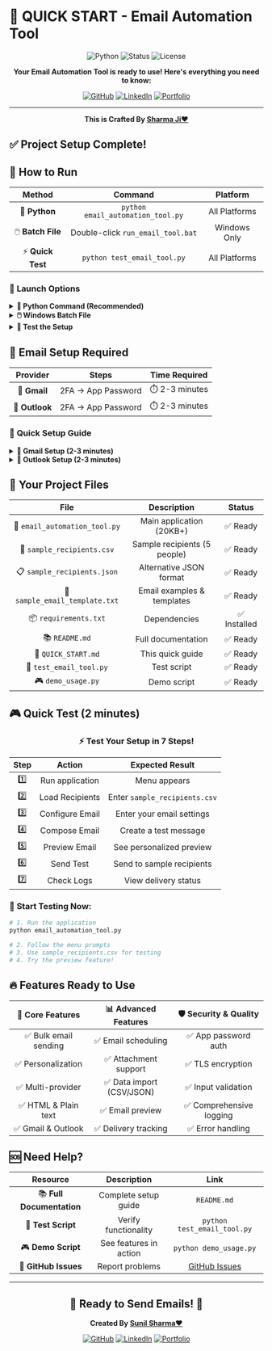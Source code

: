 # 🚀 QUICK START - Email Automation Tool

<div align="center">

![Python](https://img.shields.io/badge/Python-3.7+-blue?style=for-the-badge&logo=python&logoColor=white)
![Status](https://img.shields.io/badge/Status-Ready%20to%20Use-brightgreen?style=for-the-badge)
![License](https://img.shields.io/badge/License-MIT-green?style=for-the-badge)

**Your Email Automation Tool is ready to use! Here's everything you need to know:**

[![GitHub](https://img.shields.io/badge/GitHub-@sunbyte16-black?style=social&logo=github)](https://github.com/sunbyte16)
[![LinkedIn](https://img.shields.io/badge/LinkedIn-Sunil%20Kumar-blue?style=social&logo=linkedin)](https://www.linkedin.com/in/sunil-kumar-bb88bb31a/)
[![Portfolio](https://img.shields.io/badge/Portfolio-View%20Live-orange?style=social&logo=netlify)](https://lively-dodol-cc397c.netlify.app)

---
**This is Crafted By [Sharma Ji❤️](https://github.com/sunbyte16)**

</div>

## ✅ **Project Setup Complete!**

## 🎯 **How to Run**

<div align="center">

| Method | Command | Platform |
|:---:|:---:|:---:|
| 🐍 **Python** | `python email_automation_tool.py` | All Platforms |
| 🖱️ **Batch File** | Double-click `run_email_tool.bat` | Windows Only |
| ⚡ **Quick Test** | `python test_email_tool.py` | All Platforms |

</div>

### 🚀 **Launch Options**

<details>
<summary><b>🐍 Python Command (Recommended)</b></summary>

```bash
# Navigate to project directory
cd "Email Automation Tool"

# Run the application
python email_automation_tool.py
```

</details>

<details>
<summary><b>🖱️ Windows Batch File</b></summary>

1. Navigate to the project folder
2. Double-click `run_email_tool.bat`
3. The application will start automatically

</details>

<details>
<summary><b>🧪 Test the Setup</b></summary>

```bash
# Run tests to verify everything works
python test_email_tool.py

# Run demo to see features
python demo_usage.py
```

</details>

## 📧 **Email Setup Required**

<div align="center">

| Provider | Steps | Time Required |
|:---:|:---:|:---:|
| 📧 **Gmail** | 2FA → App Password | ⏱️ 2-3 minutes |
| 📧 **Outlook** | 2FA → App Password | ⏱️ 2-3 minutes |

</div>

### 🔐 **Quick Setup Guide**

<details>
<summary><b>📧 Gmail Setup (2-3 minutes)</b></summary>

#### Step 1: Enable 2-Factor Authentication
1. Go to [Google Account Security](https://myaccount.google.com/security)
2. Click **2-Step Verification**
3. Follow the setup process

#### Step 2: Generate App Password
1. In Security settings, click **App passwords**
2. Select **Mail** as the app
3. Copy the 16-character password

#### Step 3: Use in Tool
- **Email**: Your Gmail address
- **Password**: The 16-character app password

</details>

<details>
<summary><b>📧 Outlook Setup (2-3 minutes)</b></summary>

#### Step 1: Enable 2-Factor Authentication
1. Go to [Microsoft Account Security](https://account.microsoft.com/security)
2. Click **Advanced security options**
3. Enable **Two-step verification**

#### Step 2: Generate App Password
1. In Advanced security, click **App passwords**
2. Select **Mail** as the app
3. Copy the generated password

#### Step 3: Use in Tool
- **Email**: Your Outlook email
- **Password**: The generated app password

</details>

## 📁 **Your Project Files**

<div align="center">

| File | Description | Status |
|:---:|:---:|:---:|
| 📧 `email_automation_tool.py` | Main application (20KB+) | ✅ Ready |
| 📄 `sample_recipients.csv` | Sample recipients (5 people) | ✅ Ready |
| 📋 `sample_recipients.json` | Alternative JSON format | ✅ Ready |
| 📝 `sample_email_template.txt` | Email examples & templates | ✅ Ready |
| 📦 `requirements.txt` | Dependencies | ✅ Installed |
| 📚 `README.md` | Full documentation | ✅ Ready |
| 🚀 `QUICK_START.md` | This quick guide | ✅ Ready |
| 🧪 `test_email_tool.py` | Test script | ✅ Ready |
| 🎮 `demo_usage.py` | Demo script | ✅ Ready |

</div>

## 🎮 **Quick Test (2 minutes)**

<div align="center">

### ⚡ **Test Your Setup in 7 Steps!**

| Step | Action | Expected Result |
|:---:|:---:|:---:|
| 1️⃣ | Run application | Menu appears |
| 2️⃣ | Load Recipients | Enter `sample_recipients.csv` |
| 3️⃣ | Configure Email | Enter your email settings |
| 4️⃣ | Compose Email | Create a test message |
| 5️⃣ | Preview Email | See personalized preview |
| 6️⃣ | Send Test | Send to sample recipients |
| 7️⃣ | Check Logs | View delivery status |

</div>

### 🚀 **Start Testing Now:**

```bash
# 1. Run the application
python email_automation_tool.py

# 2. Follow the menu prompts
# 3. Use sample_recipients.csv for testing
# 4. Try the preview feature!
```

## 🔥 **Features Ready to Use**

<div align="center">

| 🚀 **Core Features** | 📊 **Advanced Features** | 🛡️ **Security & Quality** |
|:---:|:---:|:---:|
| ✅ Bulk email sending | ✅ Email scheduling | ✅ App password auth |
| ✅ Personalization | ✅ Attachment support | ✅ TLS encryption |
| ✅ Multi-provider | ✅ Data import (CSV/JSON) | ✅ Input validation |
| ✅ HTML & Plain text | ✅ Email preview | ✅ Comprehensive logging |
| ✅ Gmail & Outlook | ✅ Delivery tracking | ✅ Error handling |

</div>

## 🆘 **Need Help?**

<div align="center">

| Resource | Description | Link |
|:---:|:---:|:---:|
| 📚 **Full Documentation** | Complete setup guide | `README.md` |
| 🧪 **Test Script** | Verify functionality | `python test_email_tool.py` |
| 🎮 **Demo Script** | See features in action | `python demo_usage.py` |
| 💬 **GitHub Issues** | Report problems | [GitHub Issues](https://github.com/sunbyte16/email-automation-tool/issues) |

</div>

---

<div align="center">

## 🎉 **Ready to Send Emails!** 🚀

**Created By [Sunil Sharma❤️](https://github.com/sunbyte16)**

[![GitHub](https://img.shields.io/badge/GitHub-@sunbyte16-black?style=social&logo=github)](https://github.com/sunbyte16)
[![LinkedIn](https://img.shields.io/badge/LinkedIn-Sunil%20Kumar-blue?style=social&logo=linkedin)](https://www.linkedin.com/in/sunil-kumar-bb88bb31a/)
[![Portfolio](https://img.shields.io/badge/Portfolio-View%20Live-orange?style=social&logo=netlify)](https://lively-dodol-cc397c.netlify.app)

</div>
